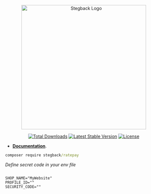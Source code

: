 
<p align="center"><a href="https://laravel.com" target="_blank">
  <img src="https://stegback.com/root/storage/uploads/white-logo.png" width="400" alt="Stegback Logo"></a></p>

<p align="center">
<a href="https://packagist.org/packages/stegback/ratepay"><img src="https://img.shields.io/packagist/dt/stegback/ratepay" alt="Total Downloads"></a>
<a href="https://packagist.org/packages/stegback/ratepay"><img src="https://img.shields.io/packagist/v/stegback/ratepay" alt="Latest Stable Version"></a>
<a href="https://packagist.org/packages/stegback/ratepay"><img src="https://img.shields.io/packagist/l/stegback/ratepay" alt="License"></a>
</p>


- [**Documentation**](https://stegback-ratepay.document360.io/docs).
  
```cmd
composer require stegback/ratepay
```

_Define secret code in your env file_

```env

SHOP_NAME="MyWebsite"
PROFILE_ID=""
SECURITY_CODE=""
```
